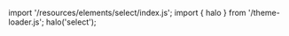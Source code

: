 <!--
type: template
name: select
-->

import '/resources/elements/select/index.js';
import { halo } from '/theme-loader.js';
halo('select');
